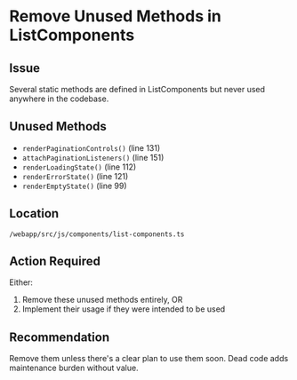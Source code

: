 # Remove Unused Methods in ListComponents

## Issue
Several static methods are defined in ListComponents but never used anywhere in the codebase.

## Unused Methods
- `renderPaginationControls()` (line 131)
- `attachPaginationListeners()` (line 151)
- `renderLoadingState()` (line 112)
- `renderErrorState()` (line 121)
- `renderEmptyState()` (line 99)

## Location
`/webapp/src/js/components/list-components.ts`

## Action Required
Either:
1. Remove these unused methods entirely, OR
2. Implement their usage if they were intended to be used

## Recommendation
Remove them unless there's a clear plan to use them soon. Dead code adds maintenance burden without value.